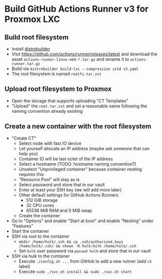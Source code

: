 # Build GitHub Actions Runner v3 for Proxmox LXC

## Build root filesystem

- Install [distrobuilder](https://linuxcontainers.org/distrobuilder/introduction/)
- Visit https://github.com/actions/runner/releases/latest and download the asset `actions-runner-linux-x64-*.tar.gz` and rename it to `actions-runner.tar.gz`
- Build via `distrobuilder build-lxc --compression zstd v3.yaml`
- The root filesystem is named `rootfs.tar.zst`

## Upload root filesystem to Proxmox

- Open the storage that supports uploading "CT Templates"
- "Upload" the `root.tar.zst` and set a reasonable name following the naming convention already existing

## Create a new container with the root filesystem

- "Create CT"
    - Select node with fast IO device
    - Let yourself allocate an IP address (maybe ask someone that can help you)
    - Container ID will be last octet of the IP address
    - Select a hostname (TODO: hostname naming convention?)
    - Unselect "Unprivileged container" because container nesting requires this
    - "Resource Pool" will stay as is
    - Select password and store that in our vault
    - Enter at least your SSH key (we will add more later)
    - Other default settings for GitHub Actions Runners
        - 512 GiB storage
        - 32 CPU cores
        - 65536 MiB RAM and 0 MiB swap
    - Create the container
- Go to "Options" and enable "Start at boot" and enable "Nesting" under "Features"
- Start the container
- SSH via root to the container
    - `mkdir /home/hulk/.ssh && cp .ssh/authorized_keys /home/hulk/.ssh/ && chown -R hulk:hulk /home/hulk/.ssh`
    - Set `hulk` user password via `passwd hulk` and store that in our vault
- SSH via hulk to the container
    - Execute `./config.sh ...` from GitHub to add a new runner (add `v3` label)
    - Execute `sudo ./svc.sh install && sudo ./svc.sh start`
